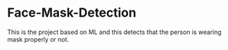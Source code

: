 # Face-Mask-Detection
This is the project based on ML and this detects that the person is wearing mask properly or not.
